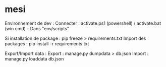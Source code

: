 # mesi

Environnement de dev :
	Connecter : activate.ps1 (powershell) / activate.bat (win cmd) - Dans "env/scripts"

Si installation de package :
	pip freeze > requirements.txt
Import des packages :
	pip install -r requirements.txt

Export/Import data :
	Export : manage.py dumpdata > db.json
	Import : manage.py loaddata db.json